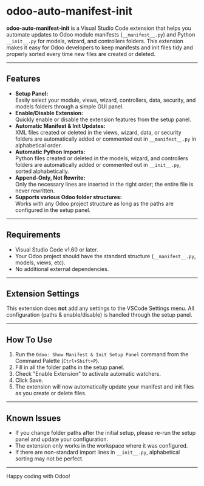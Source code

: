 # odoo-auto-manifest-init

**odoo-auto-manifest-init** is a Visual Studio Code extension that helps you automate updates to Odoo module manifests (`__manifest__.py`) and Python `__init__.py` for models, wizard, and controllers folders. This extension makes it easy for Odoo developers to keep manifests and init files tidy and properly sorted every time new files are created or deleted.

---

## Features

- **Setup Panel:**  
  Easily select your module, views, wizard, controllers, data, security, and models folders through a simple GUI panel.
- **Enable/Disable Extension:**  
  Quickly enable or disable the extension features from the setup panel.
- **Automatic Manifest & Init Updates:**  
  XML files created or deleted in the views, wizard, data, or security folders are automatically added or commented out in `__manifest__.py` in alphabetical order.
- **Automatic Python Imports:**  
  Python files created or deleted in the models, wizard, and controllers folders are automatically added or commented out in `__init__.py`, sorted alphabetically.
- **Append-Only, Not Rewrite:**  
  Only the necessary lines are inserted in the right order; the entire file is never rewritten.
- **Supports various Odoo folder structures:**  
  Works with any Odoo project structure as long as the paths are configured in the setup panel.

---

## Requirements

- Visual Studio Code v1.60 or later.
- Your Odoo project should have the standard structure (`__manifest__.py`, models, views, etc).
- No additional external dependencies.

---

## Extension Settings

This extension does **not** add any settings to the VSCode Settings menu. All configuration (paths & enable/disable) is handled through the setup panel.

---

## How To Use

1. Run the `Odoo: Show Manifest & Init Setup Panel` command from the Command Palette (`Ctrl+Shift+P`).
2. Fill in all the folder paths in the setup panel.
3. Check "Enable Extension" to activate automatic watchers.
4. Click Save.
5. The extension will now automatically update your manifest and init files as you create or delete files.

---

## Known Issues

- If you change folder paths after the initial setup, please re-run the setup panel and update your configuration.
- The extension only works in the workspace where it was configured.
- If there are non-standard import lines in `__init__.py`, alphabetical sorting may not be perfect.

---

Happy coding with Odoo!